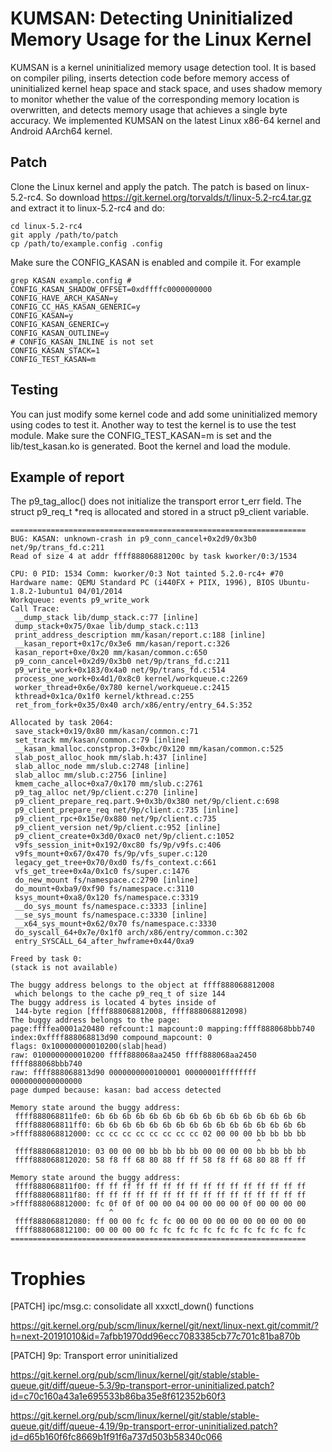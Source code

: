 # KUMSAN: Detecting Uninitialized Memory Usage for the Linux Kernel

KUMSAN is a kernel uninitialized memory usage detection tool. It is based on compiler piling, inserts detection code before memory access of uninitialized kernel heap space and stack space, and uses shadow memory to monitor whether the value of the corresponding memory location is overwritten, and detects memory usage that achieves a single byte accuracy. We implemented KUMSAN on the latest Linux x86-64 kernel and Android AArch64 kernel.

## Patch
Clone the Linux kernel and apply the patch. The patch is based on linux-5.2-rc4. So download https://git.kernel.org/torvalds/t/linux-5.2-rc4.tar.gz and extract it to linux-5.2-rc4 and do:

```
cd linux-5.2-rc4
git apply /path/to/patch
cp /path/to/example.config .config
```

Make sure the CONFIG_KASAN is enabled and compile it. For example

```
grep KASAN example.config # 
CONFIG_KASAN_SHADOW_OFFSET=0xdffffc0000000000
CONFIG_HAVE_ARCH_KASAN=y
CONFIG_CC_HAS_KASAN_GENERIC=y
CONFIG_KASAN=y
CONFIG_KASAN_GENERIC=y
CONFIG_KASAN_OUTLINE=y
# CONFIG_KASAN_INLINE is not set
CONFIG_KASAN_STACK=1
CONFIG_TEST_KASAN=m
```

## Testing
You can just modify some kernel code and add some uninitialized memory using codes to test it. Another way to test the kernel is to use the test module. Make sure the  CONFIG_TEST_KASAN=m is set and the lib/test_kasan.ko is generated. Boot the kernel and load the module.

## Example of report
The p9_tag_alloc() does not initialize the transport error t_err field.
The struct p9_req_t *req is allocated and stored in a struct p9_client
variable. 
```
==================================================================
BUG: KASAN: unknown-crash in p9_conn_cancel+0x2d9/0x3b0 net/9p/trans_fd.c:211
Read of size 4 at addr ffff88806881200c by task kworker/0:3/1534

CPU: 0 PID: 1534 Comm: kworker/0:3 Not tainted 5.2.0-rc4+ #70
Hardware name: QEMU Standard PC (i440FX + PIIX, 1996), BIOS Ubuntu-1.8.2-1ubuntu1 04/01/2014
Workqueue: events p9_write_work
Call Trace:
 __dump_stack lib/dump_stack.c:77 [inline]
 dump_stack+0x75/0xae lib/dump_stack.c:113
 print_address_description mm/kasan/report.c:188 [inline]
 __kasan_report+0x17c/0x3e6 mm/kasan/report.c:326
 kasan_report+0xe/0x20 mm/kasan/common.c:650
 p9_conn_cancel+0x2d9/0x3b0 net/9p/trans_fd.c:211
 p9_write_work+0x183/0x4a0 net/9p/trans_fd.c:514
 process_one_work+0x4d1/0x8c0 kernel/workqueue.c:2269
 worker_thread+0x6e/0x780 kernel/workqueue.c:2415
 kthread+0x1ca/0x1f0 kernel/kthread.c:255
 ret_from_fork+0x35/0x40 arch/x86/entry/entry_64.S:352

Allocated by task 2064:
 save_stack+0x19/0x80 mm/kasan/common.c:71
 set_track mm/kasan/common.c:79 [inline]
 __kasan_kmalloc.constprop.3+0xbc/0x120 mm/kasan/common.c:525
 slab_post_alloc_hook mm/slab.h:437 [inline]
 slab_alloc_node mm/slub.c:2748 [inline]
 slab_alloc mm/slub.c:2756 [inline]
 kmem_cache_alloc+0xa7/0x170 mm/slub.c:2761
 p9_tag_alloc net/9p/client.c:270 [inline]
 p9_client_prepare_req.part.9+0x3b/0x380 net/9p/client.c:698
 p9_client_prepare_req net/9p/client.c:735 [inline]
 p9_client_rpc+0x15e/0x880 net/9p/client.c:735
 p9_client_version net/9p/client.c:952 [inline]
 p9_client_create+0x3d0/0xac0 net/9p/client.c:1052
 v9fs_session_init+0x192/0xc80 fs/9p/v9fs.c:406
 v9fs_mount+0x67/0x470 fs/9p/vfs_super.c:120
 legacy_get_tree+0x70/0xd0 fs/fs_context.c:661
 vfs_get_tree+0x4a/0x1c0 fs/super.c:1476
 do_new_mount fs/namespace.c:2790 [inline]
 do_mount+0xba9/0xf90 fs/namespace.c:3110
 ksys_mount+0xa8/0x120 fs/namespace.c:3319
 __do_sys_mount fs/namespace.c:3333 [inline]
 __se_sys_mount fs/namespace.c:3330 [inline]
 __x64_sys_mount+0x62/0x70 fs/namespace.c:3330
 do_syscall_64+0x7e/0x1f0 arch/x86/entry/common.c:302
 entry_SYSCALL_64_after_hwframe+0x44/0xa9

Freed by task 0:
(stack is not available)

The buggy address belongs to the object at ffff888068812008
 which belongs to the cache p9_req_t of size 144
The buggy address is located 4 bytes inside of
 144-byte region [ffff888068812008, ffff888068812098)
The buggy address belongs to the page:
page:ffffea0001a20480 refcount:1 mapcount:0 mapping:ffff888068bbb740 index:0xffff888068813d90 compound_mapcount: 0
flags: 0x100000000010200(slab|head)
raw: 0100000000010200 ffff888068aa2450 ffff888068aa2450 ffff888068bbb740
raw: ffff888068813d90 0000000000100001 00000001ffffffff 0000000000000000
page dumped because: kasan: bad access detected

Memory state around the buggy address:
 ffff888068811fe0: 6b 6b 6b 6b 6b 6b 6b 6b 6b 6b 6b 6b 6b 6b 6b 6b
 ffff888068811ff0: 6b 6b 6b 6b 6b 6b 6b 6b 6b 6b 6b 6b 6b 6b 6b 6b
>ffff888068812000: cc cc cc cc cc cc cc cc 02 00 00 00 bb bb bb bb
                                                       ^
 ffff888068812010: 03 00 00 00 bb bb bb bb 00 00 00 00 bb bb bb bb
 ffff888068812020: 58 f8 ff 68 80 88 ff ff 58 f8 ff 68 80 88 ff ff

Memory state around the buggy address:
 ffff888068811f00: ff ff ff ff ff ff ff ff ff ff ff ff ff ff ff ff
 ffff888068811f80: ff ff ff ff ff ff ff ff ff ff ff ff ff ff ff ff
>ffff888068812000: fc 0f 0f 0f 00 00 04 00 00 00 00 0f 00 00 00 00
                      ^
 ffff888068812080: ff 00 00 fc fc fc 00 00 00 00 00 00 00 00 00 00
 ffff888068812100: 00 00 00 00 fc fc fc fc fc fc fc fc fc fc fc fc
==================================================================
```
# Trophies 
[PATCH] ipc/msg.c: consolidate all xxxctl_down() functions

https://git.kernel.org/pub/scm/linux/kernel/git/next/linux-next.git/commit/?h=next-20191010&id=7afbb1970dd96ecc7083385cb77c701c81ba870b

[PATCH] 9p: Transport error uninitialized

https://git.kernel.org/pub/scm/linux/kernel/git/stable/stable-queue.git/diff/queue-5.3/9p-transport-error-uninitialized.patch?id=c70c160a43a1e695533b86ba35e8f612352b60f3

https://git.kernel.org/pub/scm/linux/kernel/git/stable/stable-queue.git/diff/queue-4.19/9p-transport-error-uninitialized.patch?id=d65b160f6fc8669b1f91f6a737d503b58340c066
